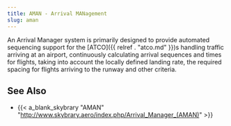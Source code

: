 ```yaml
---
title: AMAN - Arrival MANagement
slug: aman
---
```


An Arrival Manager system is primarily designed to provide automated sequencing
support for the [ATCO]({{ relref . "atco.md" }})s handling traffic arriving at an airport, continuously calculating
arrival sequences and times for flights, taking into account the locally defined landing rate,
the required spacing for flights arriving to the runway and other criteria.


## See Also

* {{< a_blank_skybrary "AMAN" "http://www.skybrary.aero/index.php/Arrival_Manager_(AMAN)" >}}
